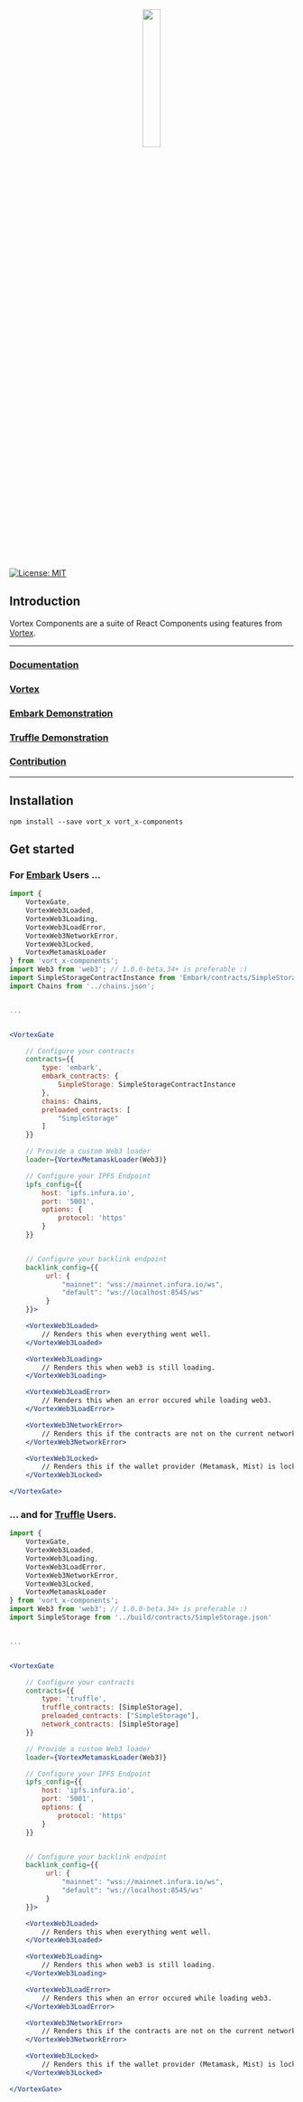 <!--
  Title: Vortex Components
  Description: And Ethereum Dapp React and Redux tool taking care of transactions, smart contracts and many more !
  Author: mortimr
  -->
<div align="center" >
<img width="25%" src="https://raw.githubusercontent.com/Horyus/vortex-components/master/.assets/vortex-components.png">
</div>

[![License: MIT](https://img.shields.io/badge/License-MIT-yellow.svg)](https://opensource.org/licenses/MIT)

## Introduction

Vortex Components are a suite of React Components using features from [Vortex](https://github.com/Horyus/vortex).

----

### [Documentation](https://vort-x.readthedocs.io/en/develop/react/)

### [Vortex](https://github.com/Horyus/vortex)

### [Embark Demonstration](https://github.com/Horyus/vortex-demo-embark)

### [Truffle Demonstration](https://github.com/Horyus/vortex-demo)

### [Contribution](./CONTRIBUTING.md)

----

## Installation

```
npm install --save vort_x vort_x-components
```

## Get started

### For [Embark](https://embark.status.im) Users ...

```jsx
import {
    VortexGate,
    VortexWeb3Loaded,
    VortexWeb3Loading,
    VortexWeb3LoadError,
    VortexWeb3NetworkError,
    VortexWeb3Locked,
    VortexMetamaskLoader
} from 'vort_x-components';
import Web3 from 'web3'; // 1.0.0-beta.34+ is preferable :)
import SimpleStorageContractInstance from 'Embark/contracts/SimpleStorage';
import Chains from '../chains.json';


...


<VortexGate

    // Configure your contracts
    contracts={{
        type: 'embark',
        embark_contracts: {
            SimpleStorage: SimpleStorageContractInstance
        },
        chains: Chains,
        preloaded_contracts: [
            "SimpleStorage"
        ]
    }}

    // Provide a custom Web3 loader
    loader={VortexMetamaskLoader(Web3)}

    // Configure your IPFS Endpoint
    ipfs_config={{
        host: 'ipfs.infura.io',
        port: '5001',
        options: {
            protocol: 'https'
        }
    }}


    // Configure your backlink endpoint
    backlink_config={{
         url: {
             "mainnet": "wss://mainnet.infura.io/ws",
             "default": "ws://localhost:8545/ws"
         }
    }}>

    <VortexWeb3Loaded>
        // Renders this when everything went well.
    </VortexWeb3Loaded>

    <VortexWeb3Loading>
        // Renders this when web3 is still loading.
    </VortexWeb3Loading>

    <VortexWeb3LoadError>
        // Renders this when an error occured while loading web3.
    </VortexWeb3LoadError>

    <VortexWeb3NetworkError>
        // Renders this if the contracts are not on the current network
    </VortexWeb3NetworkError>

    <VortexWeb3Locked>
        // Renders this if the wallet provider (Metamask, Mist) is locked
    </VortexWeb3Locked>

</VortexGate>
```

### ... and for [Truffle](https://embark.status.im) Users.

```jsx
import {
    VortexGate,
    VortexWeb3Loaded,
    VortexWeb3Loading,
    VortexWeb3LoadError,
    VortexWeb3NetworkError,
    VortexWeb3Locked,
    VortexMetamaskLoader
} from 'vort_x-components';
import Web3 from 'web3'; // 1.0.0-beta.34+ is preferable :)
import SimpleStorage from '../build/contracts/SimpleStorage.json'


...


<VortexGate

    // Configure your contracts
    contracts={{
        type: 'truffle',
        truffle_contracts: [SimpleStorage],
        preloaded_contracts: ["SimpleStorage"],
        network_contracts: [SimpleStorage]
    }}

    // Provide a custom Web3 loader
    loader={VortexMetamaskLoader(Web3)}

    // Configure your IPFS Endpoint
    ipfs_config={{
        host: 'ipfs.infura.io',
        port: '5001',
        options: {
            protocol: 'https'
        }
    }}


    // Configure your backlink endpoint
    backlink_config={{
         url: {
             "mainnet": "wss://mainnet.infura.io/ws",
             "default": "ws://localhost:8545/ws"
         }
    }}>

    <VortexWeb3Loaded>
        // Renders this when everything went well.
    </VortexWeb3Loaded>

    <VortexWeb3Loading>
        // Renders this when web3 is still loading.
    </VortexWeb3Loading>

    <VortexWeb3LoadError>
        // Renders this when an error occured while loading web3.
    </VortexWeb3LoadError>

    <VortexWeb3NetworkError>
        // Renders this if the contracts are not on the current network
    </VortexWeb3NetworkError>

    <VortexWeb3Locked>
        // Renders this if the wallet provider (Metamask, Mist) is locked
    </VortexWeb3Locked>

</VortexGate>
```

